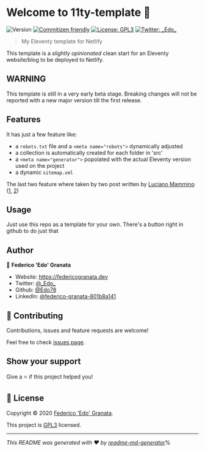 # Welcome to 11ty-template 👋
![Version](https://img.shields.io/badge/version-0.0.1-blue.svg?cacheSeconds=2592000)
[![Commitizen friendly](https://img.shields.io/badge/commitizen-friendly-brightgreen.svg)](http://commitizen.github.io/cz-cli/)
[![License: GPL3](https://img.shields.io/badge/License-GPL3-yellow.svg)](/LICENSE)
[![Twitter: \_Edo\_](https://img.shields.io/twitter/follow/\_Edo\_.svg?style=social)](https://twitter.com/\_Edo\_)

> My Eleventy template for Netlify

This template is a _slightly opinionated_ clean start for an Eleventy website/blog to be deployed to Netlify.

## WARNING

This template is still in a very early beta stage. Breaking changes will not be reported with a new major version till the first release.

## Features

It has just a few feature like:
* a `robots.txt` file and a `<meta name="robots">` dynamically adjusted 
* a collection is automatically created for each folder in 'src'
* a `<meta name="generator">` popolated with the actual Eleventy version used on the project
* a dynamic `sitemap.xml`

The last two feature where taken by two post written by [Luciano Mammino](https://twitter.com/loige)
  ([1](https://dev.to/loige/create-a-sitemap-for-your-eleventy-website-25h), [2](https://dev.to/loige/add-a-generator-meta-tag-to-your-eleventy-website-48f1))

## Usage

Just use this repo as a template for your own. There's a button right in github to do just that

## Author

👤 **Federico 'Edo' Granata**

* Website: https://federicogranata.dev
* Twitter: [@\_Edo\_](https://twitter.com/\_Edo\_)
* Github: [@Edo78](https://github.com/Edo78)
* LinkedIn: [@federico-granata-801b8a141](https://linkedin.com/in/federico-granata-801b8a141)

## 🤝 Contributing

Contributions, issues and feature requests are welcome!

Feel free to check [issues page](https://github.com/Edo78/11ty-template/issues). 

## Show your support

Give a ⭐️ if this project helped you!

## 📝 License

Copyright © 2020 [Federico 'Edo' Granata](https://github.com/Edo78).

This project is [GPL3](https://github.com/Edo78/11ty-template/blob/master/LICENSE) licensed.
***
_This README was generated with ❤️ by [readme-md-generator](https://github.com/kefranabg/readme-md-generator)_%
